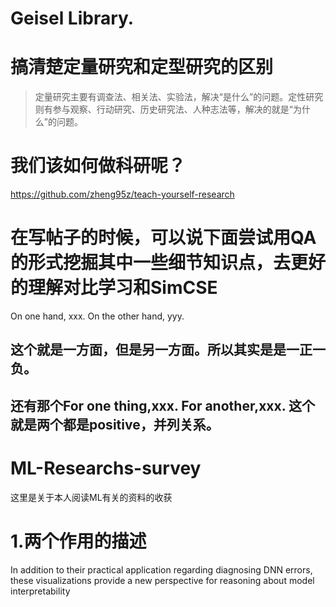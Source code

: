 # Geisel Library.
>
# 搞清楚定量研究和定型研究的区别
>定量研究主要有调查法、相关法、实验法，解决“是什么”的问题。定性研究则有参与观察、行动研究、历史研究法、人种志法等，解决的就是“为什么”的问题。

# 我们该如何做科研呢？
https://github.com/zheng95z/teach-yourself-research
# 在写帖子的时候，可以说下面尝试用QA的形式挖掘其中一些细节知识点，去更好的理解对比学习和SimCSE
On one hand, xxx.
On the other hand, yyy. 
## 这个就是一方面，但是另一方面。所以其实是是一正一负。
## 还有那个For one thing,xxx. For another,xxx. 这个就是两个都是positive，并列关系。
# ML-Researchs-survey
这里是关于本人阅读ML有关的资料的收获

# 1.两个作用的描述
In addition to their practical application regarding diagnosing DNN errors, these visualizations provide a new perspective for reasoning about model interpretability
